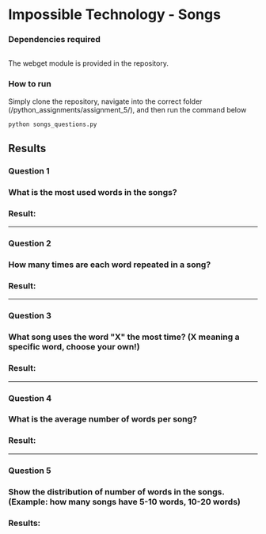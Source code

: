 # Impossible Technology  - Songs
### Dependencies required
```python
```
The webget module is provided in the repository.

### How to run
Simply clone the repository, navigate into the correct folder (/python_assignments/assignment_5/), and then run the command below
```
python songs_questions.py
```

## Results
### Question 1
### What is the most used words in the songs?


### Result:

------
### Question 2
### How many times are each word repeated in a song?

### Result:

------
### Question 3
### What song uses the word "X" the most time? (X meaning a specific word, choose your own!)

### Result: 

------
### Question 4
### What is the average number of words per song?

### Result: 

------
### Question 5
### Show the distribution of number of words in the songs. (Example: how many songs have 5-10 words, 10-20 words)

### Results:

